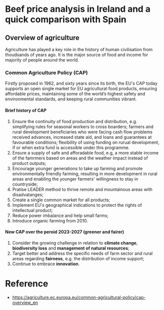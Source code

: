 # Beef price analysis in Ireland and a quick comparison with Spain

## Overview of agriculture
Agriculture has played a key role in the history of human civilisation from thoudsands of years ago. It is the major source of food and income for majority of people around the world. 


### Common Agriculture Policy (CAP)
Firstly proposed in 1962, and sixty years since its birth, the EU's CAP today supports an open single market for EU agricultural food products, ensuring affordable prices, maintaining some of the world’s highest safety and environmental standards, and keeping rural communities vibrant.

#### Brief history of CAP
1. Ensure the continuity of food production and distribution, e.g. simplifying rules for seasonal workers to cross boarders; farmers and rural development beneficiaries who were facing cash flow problems received advances, increased state aid, and loans and guarantees at favourable conditions; flexibility of using funding on rurual development, if or when extra fund is accessible under this programme.
2. Ensure a supply of safe and afforadable food, e.g, a more stable income of the famrmers based on areas and the weather impact instead of product outputs;
3. Encourage younger generations to take up farming and promote environmentally friendly farming, resulting in more development in rural areas and enabling the younger farmers' willingness to stay in countryside;
4. Pratise LEADER method to thrive remote and mountainous areas with disadvatanges;
5. Create a single common market for all products;
6. Implement EU's geographical indications to protect the rights of intellectual product;
7. Reduce power imbalance and help small farms;
8. Introduce organic farming from 2010.

#### New CAP over the peroid 2023-2027 (greener and fairer)
1. Consider the growing challenge in relation to **climate change**, **biodiversity loss** and **management of natural resources**;
2. Target better and address the specific needs of farm sector and rural areas regarding **fairness**, e.g. the distribution of income support;
3. Continue to embrace **innovation**.

# Reference
- https://agriculture.ec.europa.eu/common-agricultural-policy/cap-overview_en